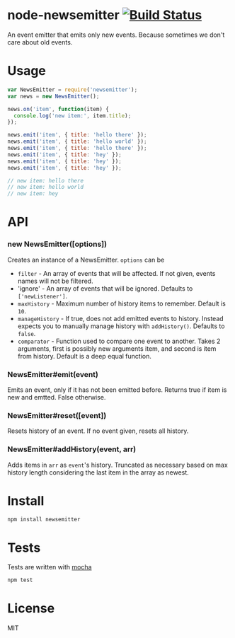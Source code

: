 # node-newsemitter [![Build Status](https://secure.travis-ci.org/fent/node-newsemitter.png)](http://travis-ci.org/fent/node-newsemitter)

An event emitter that emits only new events. Because sometimes we don't care about old events.


# Usage

```js
var NewsEmitter = require('newsemitter');
var news = new NewsEmitter();

news.on('item', function(item) {
  console.log('new item:', item.title);
});

news.emit('item', { title: 'hello there' });
news.emit('item', { title: 'hello world' });
news.emit('item', { title: 'hello there' });
news.emit('item', { title: 'hey' });
news.emit('item', { title: 'hey' });
news.emit('item', { title: 'hey' });

// new item: hello there
// new item: hello world
// new item: hey
```

# API
### new NewsEmitter([options])

Creates an instance of a NewsEmitter. `options` can be

* `filter` - An array of events that will be affected. If not given, events names will not be filtered.
* 'ignore' - An array of events that will be ignored. Defaults to `['newListener']`.
* `maxHistory` - Maximum number of history items to remember. Default is `10`.
* `manageHistory` - If true, does not add emitted events to history. Instead expects you to manually manage history with `addHistory()`. Defaults to `false`.
* `comparator` - Function used to compare one event to another. Takes 2 arguments, first is possibly new arguments item, and second is item from history. Default is a deep equal function.

### NewsEmitter#emit(event)

Emits an event, only if it has not been emitted before. Returns true if item is new and emtted. False otherwise.

### NewsEmitter#reset([event])

Resets history of an event. If no event given, resets all history.

### NewsEmitter#addHistory(event, arr)

Adds items in `arr` as `event`'s history. Truncated as necessary based on max history length considering the last item in the array as newest.


# Install

    npm install newsemitter


# Tests
Tests are written with [mocha](http://visionmedia.github.com/mocha/)

```bash
npm test
```

# License
MIT
